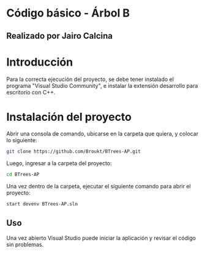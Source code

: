 # Código básico - Árbol B

## Realizado por Jairo Calcina

# Introducción

Para la correcta ejecución del proyecto, se debe tener instalado el programa "Visual Studio Community", e instalar la extensión desarrollo para escritorio con C++.

# Instalación del proyecto

Abrir una consola de comando, ubicarse en la carpeta que quiera, y colocar lo siguiente:

```bash
git clone https://github.com/Broukt/BTrees-AP.git
```

Luego, ingresar a la carpeta del proyecto:

```bash
cd BTrees-AP
```

Una vez dentro de la carpeta, ejecutar el siguiente comando para abrir el proyecto:

```bash
start devenv BTrees-AP.sln
```

## Uso

Una vez abierto Visual Studio puede iniciar la aplicación y revisar el código sin problemas.
